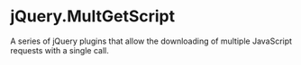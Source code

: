 jQuery.MultGetScript
====================

A series of jQuery plugins that allow the downloading of multiple JavaScript requests with a single call. 